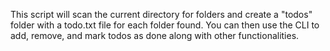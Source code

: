 This script will scan the current directory for folders and create a "todos" folder with a todo.txt file for each folder found. You can then use the CLI to add, remove, and mark todos as done along with other functionalities.
